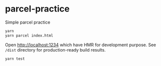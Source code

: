 parcel-practice
========
Simple parcel practice

```bash
yarn
yarn parcel index.html
```

Open <http://localhost:1234> which have HMR for development purpose. See `/dist`
directory for production-ready build results.

```bash
yarn test
```
